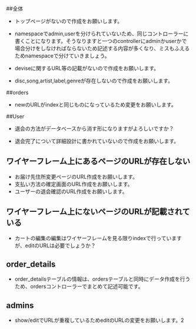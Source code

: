 ##全体
- トップページがないので作成をお願いします。

- namespaceでadmin,userを分けられていないため、同じコントローラーに書くことになります。そうなりますと一つのcontrollerにadminかuserかで場合分けをしなければならないため記述する内容が多くなり、ミスもふえるためnamespaceで分けていきましょう。

- deviseに関するURL等の記載がないので作成をお願いします。

- disc,song,artist,label,genreが存在しないので作成をお願いします。

##orders
- newのURLがindexと同じものになっているため変更をお願いします。

##User
- 退会の方法がデータベースから消す形になりますがよろしいですか？

- 退会完了について詳細設計に書かれていないので作成をお願いします。

## ワイヤーフレーム上にあるページのURLが存在しない
- お届け先住所変更ページのURL作成をお願いします。
- 支払い方法の確定画面のURL作成をお願いします。
- ユーザーの退会確認のURL作成をお願いします。

## ワイヤーフレーム上にないページのURLが記載されている
- カートの編集の編集はワイヤーフレームを見る限りindexで行っていますが、editのURLは必要でしょうか？

## order_details
- order_detailsテーブルの情報は、ordersテーブルと同時にデータ作成を行うため、ordersコントローラーでまとめて記述可能です。

## admins
- show/editでURLが重複しているためeditのURLの変更をお願いします。2
